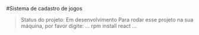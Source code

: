 #Sistema de cadastro de jogos

>Status do projeto: Em desenvolvimento
Para rodar esse projeto na sua máquina, por favor digite:
...
rpm install react
...
